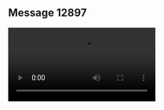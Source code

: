 ## Message 12897



![Video](https://data.iron-swords.co.il/2024/October/22/https://data.iron-swords.co.il/2024/October/22/12897/12897_media.mp4)
